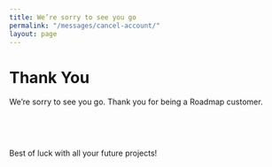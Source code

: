 ```yaml
---
title: We’re sorry to see you go
permalink: "/messages/cancel-account/"
layout: page
---
```


<h1 class="h1 fw1 purple mb1">Thank You</h1>

We’re sorry to see you go. Thank you for being a Roadmap customer.

&nbsp;

<script>(function(t,e,o,s){var c,n,r;t.SMCX=t.SMCX||[],e.getElementById(s)||(c=e.getElementsByTagName(o),n=c[c.length-1],r=e.createElement(o),r.type="text/javascript",r.async=!0,r.id=s,r.src=["https:"===location.protocol?"https://":"http://","widget.surveymonkey.com/collect/website/js/Q6YT8xBGfoMkAbYL9_2FWi6dKhLsxBN5fs36NSct5oS5DVz43hwBrDkmJzChl1yrFh.js"].join(""),n.parentNode.insertBefore(r,n))})(window,document,"script","smcx-sdk");</script>

&nbsp;

Best of luck with all your future projects!

